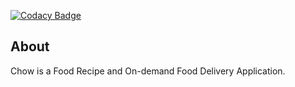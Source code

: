 [![Codacy Badge](https://app.codacy.com/project/badge/Grade/0aa6bf7d20b04f4fac7b54fe68f57351)](https://www.codacy.com/gh/BuildForSDGCohort2/chow-frontend?utm_source=github.com&amp;utm_medium=referral&amp;utm_content=BuildForSDGCohort2/chow-frontend&amp;utm_campaign=Badge_Grade)
##  About

Chow is a Food Recipe and On-demand Food Delivery Application.


